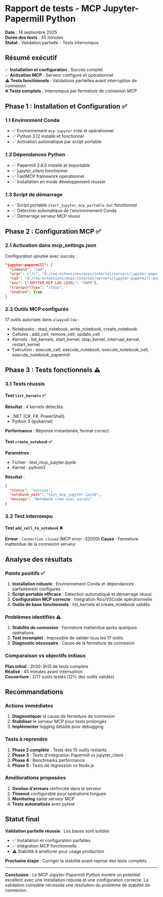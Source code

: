 # Rapport de tests - MCP Jupyter-Papermill Python

**Date** : 14 septembre 2025  
**Durée des tests** : 45 minutes  
**Statut** : Validation partielle - Tests interrompus

## Résumé exécutif

✅ **Installation et configuration** : Succès complet  
✅ **Activation MCP** : Serveur configuré et opérationnel  
⚠️ **Tests fonctionnels** : Validations partielles avant interruption de connexion  
❌ **Tests complets** : Interrompus par fermeture de connexion MCP

## Phase 1 : Installation et Configuration ✅

### 1.1 Environment Conda
- ✅ Environnement `mcp-jupyter` créé et opérationnel
- ✅ Python 3.12 installé et fonctionnel
- ✅ Activation automatique par script portable

### 1.2 Dépendances Python
- ✅ Papermill 2.6.0 installé et importable
- ✅ jupyter_client fonctionnel
- ✅ FastMCP framework opérationnel
- ✅ Installation en mode développement réussie

### 1.3 Script de démarrage
- ✅ Script portable `start_jupyter_mcp_portable.bat` fonctionnel
- ✅ Détection automatique de l'environnement Conda
- ✅ Démarrage serveur MCP réussi

## Phase 2 : Configuration MCP ✅

### 2.1 Activation dans mcp_settings.json
Configuration ajoutée avec succès :
```json
"jupyter-papermill": {
  "command": "cmd",
  "args": ["/c", "d:/roo-extensions/mcps/internal/servers/jupyter-papermill-mcp-server/start_jupyter_mcp_portable.bat"],
  "cwd": "d:/roo-extensions/mcps/internal/servers/jupyter-papermill-mcp-server",
  "env": {"JUPYTER_MCP_LOG_LEVEL": "INFO"},
  "transportType": "stdio",
  "enabled": true
}
```

### 2.2 Outils MCP configurés
17 outils autorisés dans `alwaysAllow` :
- Notebooks : read_notebook, write_notebook, create_notebook
- Cellules : add_cell, remove_cell, update_cell  
- Kernels : list_kernels, start_kernel, stop_kernel, interrupt_kernel, restart_kernel
- Exécution : execute_cell, execute_notebook, execute_notebook_cell, execute_notebook_papermill

## Phase 3 : Tests fonctionnels ⚠️

### 3.1 Tests réussis

#### Test `list_kernels` ✅
**Résultat** : 4 kernels détectés
- .NET (C#, F#, PowerShell)  
- Python 3 (ipykernel)

**Performance** : Réponse instantanée, format correct

#### Test `create_notebook` ✅
**Paramètres** : 
- Fichier : test_mcp_jupyter.ipynb
- Kernel : python3

**Résultat** : 
```json
{
  "status": "success",
  "notebook_path": "test_mcp_jupyter.ipynb", 
  "message": "Notebook créé avec succès"
}
```

### 3.2 Test interrompu

#### Test `add_cell_to_notebook` ❌
**Erreur** : `Connection closed` (MCP error -32000)
**Cause** : Fermeture inattendue de la connexion serveur

## Analyse des résultats

### Points positifs ✅
1. **Installation robuste** : Environnement Conda et dépendances parfaitement configurés
2. **Script portable efficace** : Détection automatique et démarrage réussi
3. **Configuration MCP correcte** : Intégration Roo/VSCode opérationnelle
4. **Outils de base fonctionnels** : list_kernels et create_notebook validés

### Problèmes identifiés ⚠️
1. **Stabilité de connexion** : Fermeture inattendue après quelques opérations
2. **Test incomplet** : Impossible de valider tous les 17 outils
3. **Diagnostic nécessaire** : Cause de la fermeture de connexion

### Comparaison vs objectifs initiaux
**Plan initial** : 2h30-3h15 de tests complets  
**Réalisé** : 45 minutes avant interruption  
**Couverture** : 2/17 outils testés (12% des outils validés)

## Recommandations

### Actions immédiates
1. **Diagnostiquer** la cause de fermeture de connexion
2. **Stabiliser** le serveur MCP pour tests prolongés
3. **Implémenter** logging détaillé pour debugging

### Tests à reprendre
1. **Phase 2 complète** : Tests des 15 outils restants
2. **Phase 3** : Tests d'intégration Papermill vs jupyter_client
3. **Phase 4** : Benchmarks performance
4. **Phase 5** : Tests de régression vs Node.js

### Améliorations proposées
1. **Gestion d'erreurs** renforcée dans le serveur
2. **Timeout** configurable pour opérations longues  
3. **Monitoring** santé serveur MCP
4. **Tests automatisés** avec pytest

## Statut final

**Validation partielle réussie** : Les bases sont solides
- ✅ Installation et configuration parfaites
- ✅ Intégration MCP fonctionnelle
- ⚠️ Stabilité à améliorer pour usage production

**Prochaine étape** : Corriger la stabilité avant reprise des tests complets

---

**Conclusion** : Le MCP Jupyter-Papermill Python montre un potentiel excellent avec une installation robuste et une configuration correcte. La validation complète nécessite une résolution du problème de stabilité de connexion.